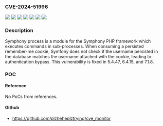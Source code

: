 ### [CVE-2024-51996](https://cve.mitre.org/cgi-bin/cvename.cgi?name=CVE-2024-51996)
![](https://img.shields.io/static/v1?label=Product&message=symfony&color=blue)
![](https://img.shields.io/static/v1?label=Version&message=%3E%3D%205.3.0%2C%20%3C%205.4.47%20&color=brightgreen)
![](https://img.shields.io/static/v1?label=Version&message=%3E%3D%206.0.0-BETA1%2C%20%3C%206.4.15%20&color=brightgreen)
![](https://img.shields.io/static/v1?label=Version&message=%3E%3D%207.0.0-BETA1%2C%20%3C%207.1.8%20&color=brightgreen)
![](https://img.shields.io/static/v1?label=Version&message=0%20&color=brightgreen)
![](https://img.shields.io/static/v1?label=Vulnerability&message=CWE-287%3A%20Improper%20Authentication&color=brightgreen)
![](https://img.shields.io/static/v1?label=Vulnerability&message=CWE-289%3A%20Authentication%20Bypass%20by%20Alternate%20Name&color=brightgreen)

### Description

Symphony process is a module for the Symphony PHP framework which executes commands in sub-processes. When consuming a persisted remember-me cookie, Symfony does not check if the username persisted in the database matches the username attached with the cookie, leading to authentication bypass. This vulnerability is fixed in 5.4.47, 6.4.15, and 7.1.8.

### POC

#### Reference
No PoCs from references.

#### Github
- https://github.com/plzheheplztrying/cve_monitor

